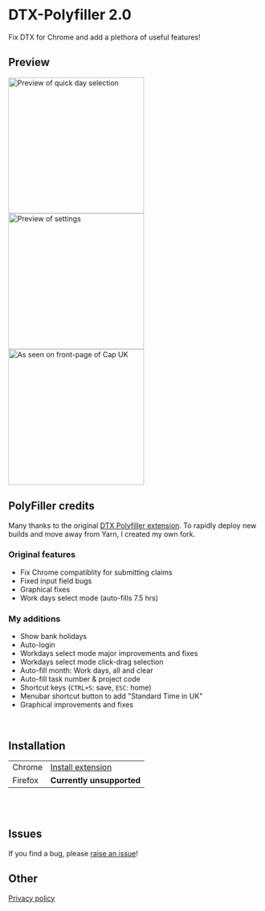 # DTX-Polyfiller 2.0
Fix DTX for Chrome and add a plethora of useful features!

## Preview
<img
  src="https://github.com/FreddieDev/dtx-polyfiller-2.0/blob/master/art/Quick%20selection.gif"
  alt="Preview of quick day selection"
  height="270"
/>
<img
  src="https://github.com/FreddieDev/dtx-polyfiller-2.0/blob/master/art/Settings.png"
  alt="Preview of settings"
  height="270"
/>
<img
  src="https://github.com/FreddieDev/dtx-polyfiller-2.0/blob/master/art/Cap%20UK%20front-page%20article.png"
  alt="As seen on front-page of Cap UK"
  height="270"
/>

## PolyFiller credits
Many thanks to the original [DTX Polyfiller extension](https://github.com/Capgemini/dtx-polyfiller/). To rapidly deploy new builds and move away from Yarn, I created my own fork.
### Original features
- Fix Chrome compatiblity for submitting claims 
- Fixed input field bugs
- Graphical fixes
- Work days select mode (auto-fills 7.5 hrs)

### My additions
- Show bank holidays
- Auto-login
- Workdays select mode major improvements and fixes
- Workdays select mode click-drag selection
- Auto-fill month: Work days, all and clear
- Auto-fill task number & project code
- Shortcut keys (`CTRL+S`: save, `ESC`: home)
- Menubar shortcut button to add "Standard Time in UK"
- Graphical improvements and fixes

<br />

## Installation
|     |     |
| --- | --- |
| Chrome   | [Install extension](https://chrome.google.com/webstore/detail/mbdlbjpimeeemdhkehileedfdemdlogk) |
| Firefox  | **Currently unsupported** |

<br />
<br />

## Issues
If you find a bug, please [raise an issue](../../issues)!


## Other
[Privacy policy](https://github.com/FreddieDev/dtx-polyfiller-2.0/blob/master/PRIVACY-POLICY.md)
